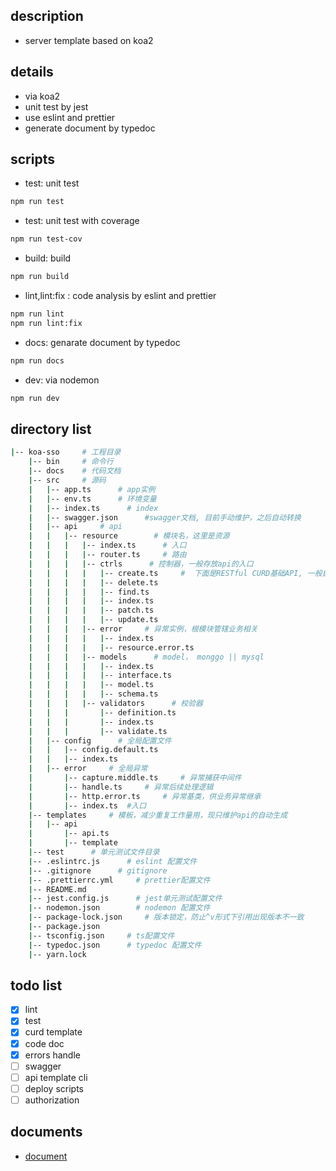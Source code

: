 ## description

- server template based on koa2

## details

- via koa2
- unit test by jest
- use eslint and prettier
- generate document by typedoc

## scripts

- test: unit test

```bash
npm run test
```

- test: unit test with coverage

```bash
npm run test-cov
```

- build: build

```bash
npm run build
```

- lint,lint:fix : code analysis by eslint and prettier

```bash
npm run lint
npm run lint:fix
```

- docs: genarate document by typedoc

```bash
npm run docs
```

- dev: via nodemon

```bash
npm run dev
```

## directory list

```bash
|-- koa-sso     # 工程目录
    |-- bin     # 命令行
    |-- docs    # 代码文档
    |-- src     # 源码
    |   |-- app.ts      # app实例
    |   |-- env.ts      # 环境变量
    |   |-- index.ts      # index
    |   |-- swagger.json      #swagger文档, 目前手动维护，之后自动转换
    |   |-- api     # api
    |   |   |-- resource        # 模块名，这里是资源
    |   |   |   |-- index.ts      # 入口
    |   |   |   |-- router.ts     # 路由
    |   |   |   |-- ctrls      # 控制器，一般存放api的入口
    |   |   |   |   |-- create.ts     #  下面是RESTful CURD基础API, 一般自动生成
    |   |   |   |   |-- delete.ts
    |   |   |   |   |-- find.ts
    |   |   |   |   |-- index.ts
    |   |   |   |   |-- patch.ts
    |   |   |   |   |-- update.ts
    |   |   |   |-- error     # 异常实例，根模块管辖业务相关
    |   |   |   |   |-- index.ts
    |   |   |   |   |-- resource.error.ts
    |   |   |   |-- models      # model， monggo || mysql
    |   |   |   |   |-- index.ts
    |   |   |   |   |-- interface.ts
    |   |   |   |   |-- model.ts
    |   |   |   |   |-- schema.ts
    |   |   |   |-- validators      # 校验器
    |   |   |       |-- definition.ts
    |   |   |       |-- index.ts
    |   |   |       |-- validate.ts
    |   |-- config      # 全局配置文件
    |   |   |-- config.default.ts
    |   |   |-- index.ts
    |   |-- error     # 全局异常
    |       |-- capture.middle.ts     # 异常捕获中间件
    |       |-- handle.ts     # 异常后续处理逻辑
    |       |-- http.error.ts     # 异常基类，供业务异常继承
    |       |-- index.ts  #入口
    |-- templates     # 模板，减少重复工作量用，现只维护api的自动生成
    |   |-- api
    |       |-- api.ts
    |       |-- template
    |-- test      # 单元测试文件目录
    |-- .eslintrc.js      # eslint 配置文件
    |-- .gitignore      # gitignore
    |-- .prettierrc.yml     # prettier配置文件
    |-- README.md
    |-- jest.config.js      # jest单元测试配置文件
    |-- nodemon.json        # nodemon 配置文件
    |-- package-lock.json     # 版本锁定，防止^v形式下引用出现版本不一致
    |-- package.json
    |-- tsconfig.json     # ts配置文件
    |-- typedoc.json      # typedoc 配置文件
    |-- yarn.lock
```

## todo list

- [x] lint
- [x] test
- [x] curd template
- [x] code doc
- [x] errors handle
- [ ] swagger
- [ ] api template cli
- [ ] deploy scripts
- [ ] authorization

## documents

- [document](./docs/globals.md)
